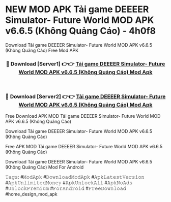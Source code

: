 # NEW MOD APK Tải game DEEEER Simulator- Future World MOD APK v6.6.5 (Không Quảng Cáo) - 4h0f8
Download Tải game DEEEER Simulator- Future World MOD APK v6.6.5 (Không Quảng Cáo) Free Mod APK

<div align="center">
<h3>🔴 Download [Server1] 👉👉 <a href="https://apk-comot.site?title=Tải_game_DEEEER_Simulator-_Future_World_MOD_APK_v6.6.5_(Không_Quảng_Cáo)">Tải game DEEEER Simulator- Future World MOD APK v6.6.5 (Không Quảng Cáo) Mod Apk</a></h3><br>

<h3>🔴 Download [Server2] 👉👉 <a href="https://apk-comot.site?title=Tải_game_DEEEER_Simulator-_Future_World_MOD_APK_v6.6.5_(Không_Quảng_Cáo)">Tải game DEEEER Simulator- Future World MOD APK v6.6.5 (Không Quảng Cáo) Mod Apk</a></h3>
</div>


Free Download APK MOD Tải game DEEEER Simulator- Future World MOD APK v6.6.5 (Không Quảng Cáo)

Download Tải game DEEEER Simulator- Future World MOD APK v6.6.5 (Không Quảng Cáo) 

Free APK MOD Tải game DEEEER Simulator- Future World MOD APK v6.6.5 (Không Quảng Cáo) 

Download Tải game DEEEER Simulator- Future World MOD APK v6.6.5 (Không Quảng Cáo) Mod For Android

𝚃𝚊𝚐𝚜: #𝙼𝚘𝚍𝙰𝚙𝚔 #𝙳𝚘𝚠𝚗𝚕𝚘𝚊𝚍𝙼𝚘𝚍𝙰𝚙𝚔 #𝙰𝚙𝚔𝙻𝚊𝚝𝚎𝚜𝚝𝚅𝚎𝚛𝚜𝚒𝚘𝚗 #𝙰𝚙𝚔𝚄𝚗𝚕𝚒𝚖𝚒𝚝𝚎𝚍𝙼𝚘𝚗𝚎𝚢 #𝙰𝚙𝚔𝚄𝚗𝚕𝚘𝚌𝚔𝙰𝚕𝚕 #𝙰𝚙𝚔𝙽𝚘𝙰𝚍𝚜 #𝚄𝚗𝚕𝚘𝚌𝚔𝙿𝚛𝚎𝚖𝚒𝚞𝚖 #𝙵𝚘𝚛𝙰𝚗𝚍𝚛𝚘𝚒𝚍 #𝙵𝚛𝚎𝚎𝙳𝚘𝚠𝚗𝚕𝚘𝚊𝚍 #home_design_mod_apk